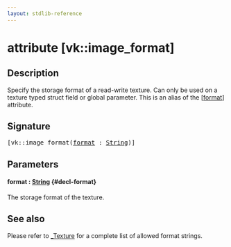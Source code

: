 ```yaml
---
layout: stdlib-reference
---
```


# attribute [vk::image\_format]

## Description

Specify the storage format of a read-write texture. Can only be used on a texture typed struct field or global parameter.
This is an alias of the <span class='code'>[<a href="/stdlib-reference/attributes/vk_image_format#decl-format" class="code_param">format</a>]</span> attribute.

## Signature

<pre>
[vk::image_format(<a href="/stdlib-reference/attributes/vk_image_format#decl-format" class="code_param">format</a> : <a href="/stdlib-reference/types/string-0/index" class="code_type">String</a>)]
</pre>

## Parameters

#### format  : [String](/stdlib-reference/types/string-0/index) {#decl-format}
The storage format of the texture.


## See also

Please refer to <span class='code'><a href="/stdlib-reference/types/0texture-01/index" class="code_type">_Texture</a></span> for a complete list of allowed format strings.


